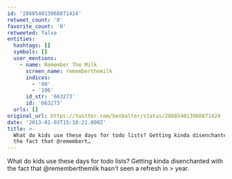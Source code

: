 ```yaml
---
id: '286854013968871424'
retweet_count: '0'
favorite_count: '0'
retweeted: false
entities:
  hashtags: []
  symbols: []
  user_mentions:
    - name: Remember The Milk
      screen_name: rememberthemilk
      indices:
        - '90'
        - '106'
      id_str: '663273'
      id: '663273'
  urls: []
original_url: https://twitter.com/benbalter/status/286854013968871424
date: '2013-01-03T15:18:21.000Z'
title: >-
  What do kids use these days for todo lists? Getting kinda disenchanted with
  the fact that @remembert…
---
```


What do kids use these days for todo lists? Getting kinda disenchanted with the fact that @rememberthemilk hasn't seen a refresh in &gt; year.